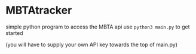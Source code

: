 # MBTAtracker
simple python program to access the MBTA api
use `python3 main.py` to get started

(you will have to supply your own API key towards the top of main.py)
